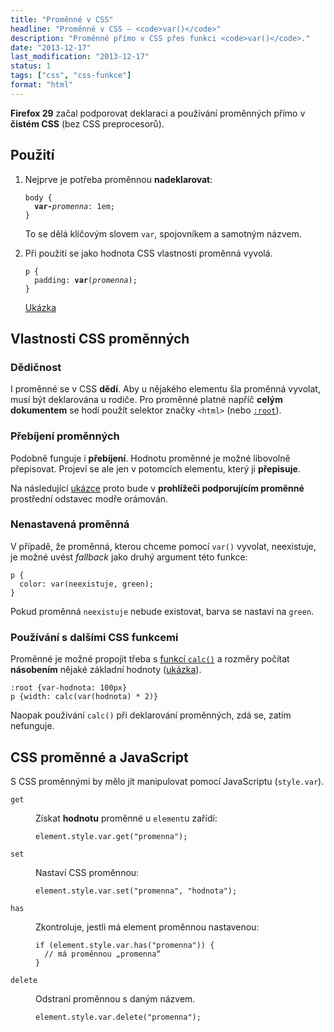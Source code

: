 ```yaml
---
title: "Proměnné v CSS"
headline: "Proměnné v CSS – <code>var()</code>"
description: "Proměnné přímo v CSS přes funkci <code>var()</code>."
date: "2013-12-17"
last_modification: "2013-12-17"
status: 1
tags: ["css", "css-funkce"]
format: "html"
---
```


<p><b>Firefox 29</b> začal podporovat deklaraci a používání proměnných přímo v <b>čistém CSS</b> (bez CSS preprocesorů).</p>

<h2 id="pouziti">Použití</h2>
<ol>
  <li>
    <p>Nejprve je potřeba proměnnou <b>nadeklarovat</b>:</p>
    <pre><code>body {
  <b>var-</b><i>promenna</i>: 1em;
}</code></pre>
    <p>To se dělá klíčovým slovem <code>var</code>, spojovníkem a samotným názvem.</p>
  </li>
  
  <li>
    <p>Při použití se jako hodnota CSS vlastnosti proměnná vyvolá.</p>
    <pre><code>p {
  padding: <b>var</b>(<i>promenna</i>);
}</code></pre>  
    <p><a href="https://kod.djpw.cz/uzx">Ukázka</a></p>
  </li>
</ol>

<h2 id="vlastnosti">Vlastnosti CSS proměnných</h2>

<h3 id="dedicnost">Dědičnost</h3>
<p>I proměnné se v CSS <b>dědí</b>. Aby u nějakého elementu šla proměnná vyvolat, musí být deklarována u rodiče. Pro proměnné platné napříč <b>celým dokumentem</b> se hodí použít selektor značky <code>&lt;html></code> (nebo <a href="/css-selektory#korenovy"><code>:root</code></a>).</p>

<h3 id="prebijeni">Přebíjení proměnných</h3>
<p>Podobně funguje i <b>přebíjení</b>. Hodnotu proměnné je možné libovolně přepisovat. Projeví se ale jen v potomcích elementu, který ji <b>přepisuje</b>.</p>

<p>Na následující <a href="https://kod.djpw.cz/wzx">ukázce</a> proto bude v <b>prohlížeči podporujícím proměnné</b> prostřední odstavec modře orámován.</p>

<h3 id="nedeklarovana">Nenastavená proměnná</h3>
<p>V případě, že proměnná, kterou chceme pomocí <code>var()</code> vyvolat, neexistuje, je možné uvést <i>fallback</i> jako druhý argument této funkce:</p>

<pre><code>p {
  color: var(neexistuje, green);
}</code></pre>

<p>Pokud proměnná <code>neexistuje</code> nebude existovat, barva se nastaví na <code>green</code>.</p>

<h3 id="funkce">Používání s dalšími CSS funkcemi</h3>
<p>Proměnné je možné propojit třeba s <a href="/calc">funkcí <code>calc()</code></a> a rozměry počítat <b>násobením</b> nějaké základní hodnoty (<a href="https://kod.djpw.cz/aay">ukázka</a>).</p>

<pre><code>:root {var-hodnota: 100px}
p {width: calc(var(hodnota) * 2)}</code></pre>

<p>Naopak používání <code>calc()</code> při deklarování proměnných, zdá se, zatím nefunguje.</p>

<h2 id="js">CSS proměnné a JavaScript</h2>
<p>S CSS proměnnými by mělo jít manipulovat pomocí JavaScriptu (<code>style.var</code>).</p>

<dl>
  <dt id="get"><code>get</code></dt>
  <dd>
    <p>Získat <b>hodnotu</b> proměnné u <code>element</code>u zařídí:</p>
    <pre><code>element.style.var.get("promenna");</code></pre>
  </dd>
  
  <dt id="set"><code>set</code></dt>
  <dd>
    <p>Nastaví CSS proměnnou:</p>
    <pre><code>element.style.var.set("promenna", "hodnota");</code></pre>
  </dd>
  
  <dt id="has"><code>has</code></dt>
  <dd>
    <p>Zkontroluje, jestli má element proměnnou nastavenou:</p>
    <pre><code>if (element.style.var.has("promenna")) {
  // má proměnnou „promenna“
}</code></pre>
  </dd>
  
  <dt id="delete"><code>delete</code></dt>
  <dd>
    <p>Odstraní proměnnou s daným názvem.</p>
    <pre><code>element.style.var.delete("promenna");</code></pre>
  </dd>
</dl>

<!-- Přepínání vzhledu: https://kod.djpw.cz/jhpc -->
